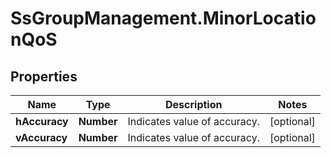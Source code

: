 # SsGroupManagement.MinorLocationQoS

## Properties

Name | Type | Description | Notes
------------ | ------------- | ------------- | -------------
**hAccuracy** | **Number** | Indicates value of accuracy. | [optional] 
**vAccuracy** | **Number** | Indicates value of accuracy. | [optional] 


